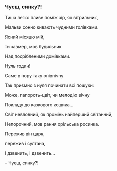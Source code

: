 ### Чуєш, синку?!

Тиша легко пливе поміж зір, як вітрильник,

Мальви сонно кивають чудними голівками.

Ясний місяцю мій, 

ти завмер, мов будильник

Над посрібленими домівками.


Нуль годин!

Саме в пору таку опівнічну

Так приємно з нуля починати всі пошуки:

Може, папороть-цвіт, чи мелодію вічну

Покладу до казкового кошика...

Світ невловний, як промінь найперший світанний,

Непорочний, мов рання орільська росинка.

Пережив він царя,

 пережив і султана,

І дзвенить, і дзвенить...

– Чуєш, синку?!
